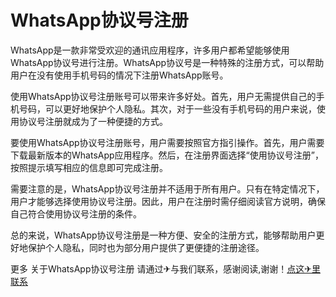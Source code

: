 # WhatsApp协议号注册

WhatsApp是一款非常受欢迎的通讯应用程序，许多用户都希望能够使用WhatsApp协议号进行注册。WhatsApp协议号是一种特殊的注册方式，可以帮助用户在没有使用手机号码的情况下注册WhatsApp账号。

使用WhatsApp协议号注册账号可以带来许多好处。首先，用户无需提供自己的手机号码，可以更好地保护个人隐私。其次，对于一些没有手机号码的用户来说，使用协议号注册就成为了一种便捷的方式。

要使用WhatsApp协议号注册账号，用户需要按照官方指引操作。首先，用户需要下载最新版本的WhatsApp应用程序。然后，在注册界面选择“使用协议号注册”，按照提示填写相应的信息即可完成注册。

需要注意的是，WhatsApp协议号注册并不适用于所有用户。只有在特定情况下，用户才能够选择使用协议号注册。因此，用户在注册时需仔细阅读官方说明，确保自己符合使用协议号注册的条件。

总的来说，WhatsApp协议号注册是一种方便、安全的注册方式，能够帮助用户更好地保护个人隐私，同时也为部分用户提供了更便捷的注册途径。

更多 关于WhatsApp协议号注册 请通过✈与我们联系，感谢阅读,谢谢！[点这✈里联系](https://ads.k02.cc)